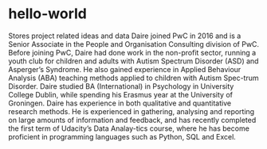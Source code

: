 # hello-world
Stores project related ideas and data
Daire joined PwC in 2016 and is a Senior Associate in the People and Organisation Consulting division of PwC. Before joining PwC, Daire had done work in the non-profit sector, running a youth club for children and adults with Autism Spectrum Disorder (ASD) and Asperger’s Syndrome. He also gained experience in Applied Behaviour Analysis (ABA) teaching methods applied to children with Autism Spec-trum Disorder. Daire studied BA (International) in Psychology in University College Dublin, while spending his Erasmus year at the University of Groningen. Daire has experience in both qualitative and quantitative research methods. He is experienced in gathering, analysing and reporting on large amounts of information and feedback, and has recently completed the first term of Udacity’s Data Analay-tics course, where he has become proficient in programming languages such as Python, SQL and Excel. 
